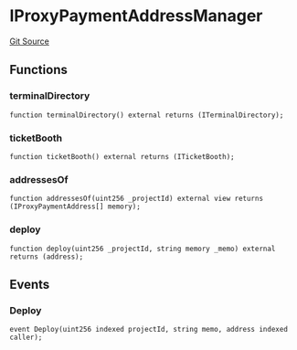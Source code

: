 # IProxyPaymentAddressManager

[Git Source](https://github.com/jbx-protocol/juice-contracts-v1/blob/71fd42afb0ef0d51606019d9a17dcb746505efd5/contracts/interfaces/IProxyPaymentAddressManager.sol)

## Functions

### terminalDirectory

```solidity
function terminalDirectory() external returns (ITerminalDirectory);
```

### ticketBooth

```solidity
function ticketBooth() external returns (ITicketBooth);
```

### addressesOf

```solidity
function addressesOf(uint256 _projectId) external view returns (IProxyPaymentAddress[] memory);
```

### deploy

```solidity
function deploy(uint256 _projectId, string memory _memo) external returns (address);
```

## Events

### Deploy

```solidity
event Deploy(uint256 indexed projectId, string memo, address indexed caller);
```

